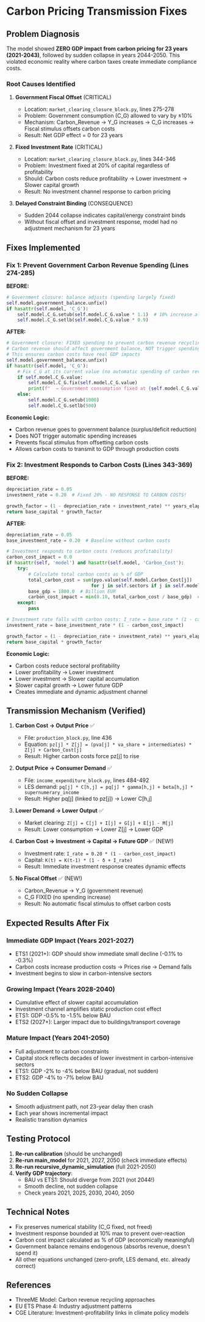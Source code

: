 # Carbon Pricing Transmission Fixes

## Problem Diagnosis

The model showed **ZERO GDP impact from carbon pricing for 23 years (2021-2043)**, followed by sudden collapse in years 2044-2050. This violated economic reality where carbon taxes create immediate compliance costs.

### Root Causes Identified

1. **Government Fiscal Offset** (CRITICAL)
   - Location: `market_clearing_closure_block.py`, lines 275-278
   - Problem: Government consumption (C_G) allowed to vary by ±10%
   - Mechanism: Carbon_Revenue → Y_G increases → C_G increases → Fiscal stimulus offsets carbon costs
   - Result: Net GDP effect = 0 for 23 years

2. **Fixed Investment Rate** (CRITICAL)  
   - Location: `market_clearing_closure_block.py`, lines 344-346
   - Problem: Investment fixed at 20% of capital regardless of profitability
   - Should: Carbon costs reduce profitability → Lower investment → Slower capital growth
   - Result: No investment channel response to carbon pricing

3. **Delayed Constraint Binding** (CONSEQUENCE)
   - Sudden 2044 collapse indicates capital/energy constraint binds
   - Without fiscal offset and investment response, model had no adjustment mechanism for 23 years

## Fixes Implemented

### Fix 1: Prevent Government Carbon Revenue Spending (Lines 274-285)

**BEFORE:**

```python
# Government closure: balance adjusts (spending largely fixed)
self.model.government_balance.unfix()
if hasattr(self.model, 'C_G'):
    self.model.C_G.setub(self.model.C_G.value * 1.1)  # 10% increase allowed!
    self.model.C_G.setlb(self.model.C_G.value * 0.9)
```

**AFTER:**

```python
# Government closure: FIXED spending to prevent carbon revenue recycling
# Carbon revenue should affect government balance, NOT trigger spending increases
# This ensures carbon costs have real GDP impacts
self.model.government_balance.unfix()
if hasattr(self.model, 'C_G'):
    # Fix C_G at its current value (no automatic spending of carbon revenue)
    if self.model.C_G.value:
        self.model.C_G.fix(self.model.C_G.value)
        print(f"  → Government consumption fixed at {self.model.C_G.value:.2f} (no carbon revenue spending)")
    else:
        self.model.C_G.setub(1000)
        self.model.C_G.setlb(500)
```

**Economic Logic:**

- Carbon revenue goes to government balance (surplus/deficit reduction)
- Does NOT trigger automatic spending increases
- Prevents fiscal stimulus from offsetting carbon costs
- Allows carbon costs to transmit to GDP through production costs

### Fix 2: Investment Responds to Carbon Costs (Lines 343-369)

**BEFORE:**

```python
depreciation_rate = 0.05
investment_rate = 0.20  # Fixed 20% - NO RESPONSE TO CARBON COSTS!

growth_factor = (1 - depreciation_rate + investment_rate) ** years_elapsed
return base_capital * growth_factor
```

**AFTER:**

```python
depreciation_rate = 0.05
base_investment_rate = 0.20  # Baseline without carbon costs

# Investment responds to carbon costs (reduces profitability)
carbon_cost_impact = 0.0
if hasattr(self, 'model') and hasattr(self.model, 'Carbon_Cost'):
    try:
        # Calculate total carbon costs as % of GDP
        total_carbon_cost = sum(pyo.value(self.model.Carbon_Cost[j]) 
                               for j in self.sectors if j in self.model.Carbon_Cost)
        base_gdp = 1800.0  # Billion EUR
        carbon_cost_impact = min(0.10, total_carbon_cost / base_gdp)  # Max 10% reduction
    except:
        pass

# Investment rate falls with carbon costs: I_rate = base_rate * (1 - carbon_impact)
investment_rate = base_investment_rate * (1 - carbon_cost_impact)

growth_factor = (1 - depreciation_rate + investment_rate) ** years_elapsed
return base_capital * growth_factor
```

**Economic Logic:**

- Carbon costs reduce sectoral profitability
- Lower profitability → Lower investment
- Lower investment → Slower capital accumulation
- Slower capital growth → Lower future GDP
- Creates immediate and dynamic adjustment channel

## Transmission Mechanism (Verified)

1. **Carbon Cost → Output Price** ✅
   - File: `production_block.py`, line 436
   - Equation: `pz[j] * Z[j] = (pva[j] * va_share + intermediates) * Z[j] + Carbon_Cost[j]`
   - Result: Higher carbon costs force pz[j] to rise

2. **Output Price → Consumer Demand** ✅  
   - File: `income_expenditure_block.py`, lines 484-492
   - LES demand: `pq[j] * C[h,j] = pq[j] * gamma[h,j] + beta[h,j] * supernumerary_income`
   - Result: Higher pq[j] (linked to pz[j]) → Lower C[h,j]

3. **Lower Demand → Lower Output** ✅
   - Market clearing: `Z[j] = C[j] + I[j] + G[j] + E[j] - M[j]`
   - Result: Lower consumption → Lower Z[j] → Lower GDP

4. **Carbon Cost → Investment → Capital → Future GDP** ✅ (NEW!)
   - Investment rate: `I_rate = 0.20 * (1 - carbon_cost_impact)`
   - Capital: `K(t) = K(t-1) * (1 - δ + I_rate)`
   - Result: Immediate investment response creates dynamic effects

5. **No Fiscal Offset** ✅ (NEW!)
   - Carbon_Revenue → Y_G (government revenue)
   - C_G FIXED (no spending increase)
   - Result: No automatic fiscal stimulus to offset carbon costs

## Expected Results After Fix

### Immediate GDP Impact (Years 2021-2027)

- ETS1 (2021+): GDP should show immediate small decline (-0.1% to -0.3%)
- Carbon costs increase production costs → Prices rise → Demand falls
- Investment begins to slow in carbon-intensive sectors

### Growing Impact (Years 2028-2040)  

- Cumulative effect of slower capital accumulation
- Investment channel amplifies static production cost effect
- ETS1: GDP -0.5% to -1.5% below BAU
- ETS2 (2027+): Larger impact due to buildings/transport coverage

### Mature Impact (Years 2041-2050)

- Full adjustment to carbon constraints
- Capital stock reflects decades of lower investment in carbon-intensive sectors
- ETS1: GDP -2% to -4% below BAU (gradual, not sudden)
- ETS2: GDP -4% to -7% below BAU

### No Sudden Collapse

- Smooth adjustment path, not 23-year delay then crash
- Each year shows incremental impact
- Realistic transition dynamics

## Testing Protocol

1. **Re-run calibration** (should be unchanged)
2. **Re-run main_model** for 2021, 2027, 2050 (check immediate effects)
3. **Re-run recursive_dynamic_simulation** (full 2021-2050)
4. **Verify GDP trajectory**:
   - BAU vs ETS1: Should diverge from 2021 (not 2044!)
   - Smooth decline, not sudden collapse
   - Check years 2021, 2025, 2030, 2040, 2050

## Technical Notes

- Fix preserves numerical stability (C_G fixed, not freed)
- Investment response bounded at 10% max to prevent over-reaction
- Carbon cost impact calculated as % of GDP (economically meaningful)
- Government balance remains endogenous (absorbs revenue, doesn't spend it)
- All other equations unchanged (zero-profit, LES demand, etc. already correct)

## References

- ThreeME Model: Carbon revenue recycling approaches
- EU ETS Phase 4: Industry adjustment patterns
- CGE Literature: Investment-profitability links in climate policy models
